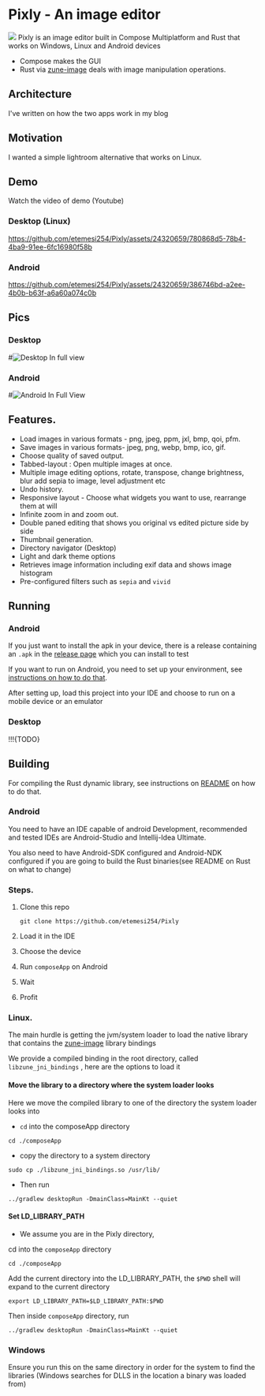 # Pixly - An image editor
![](./screenshots/ic_launcher-playstore.png)
Pixly is an image editor built in Compose Multiplatform and Rust that works on Windows, Linux and Android devices

- Compose makes the GUI 
- Rust via [zune-image] deals with image manipulation operations.

## Architecture
I've written on how the two apps work in my blog

## Motivation
I wanted a simple lightroom alternative that works on Linux.

## Demo
Watch the video of demo (Youtube)

### Desktop (Linux)

https://github.com/etemesi254/Pixly/assets/24320659/780868d5-78b4-4ba9-91ee-6fc16980f58b

### Android

https://github.com/etemesi254/Pixly/assets/24320659/386746bd-a2ee-4b0b-b63f-a6a60a074c0b

## Pics

### Desktop

#![Desktop In full view](./screenshots/desktop_full.png)

### Android

#![Android In Full View](./screenshots/android_view.png)

## Features.

- Load images in various formats - png, jpeg, ppm, jxl, bmp, qoi, pfm.
- Save images in various formats- jpeg, png, webp, bmp, ico, gif.
- Choose quality of saved output.
- Tabbed-layout : Open multiple images at once.
- Multiple image editing options, rotate, transpose, change brightness, blur add sepia to image, level adjustment etc
- Undo history.
- Responsive layout - Choose what widgets you want to use, rearrange them at will
- Infinite zoom in and zoom out.
- Double paned editing that shows you original vs edited picture side by side
- Thumbnail generation.
- Directory navigator (Desktop)
- Light and dark theme options
- Retrieves image information including exif data and shows image histogram
- Pre-configured filters such as `sepia` and `vivid`

##  Running



### Android
If you just want to install the apk in your device, there is a release containing an `.apk` in the
[release page](https://github.com/etemesi254/Pixly/releases/tag/0.1.0) which you can install to test

If you want to run on Android, you need to set up your environment,
see [instructions on how to do that](https://github.com/JetBrains/compose-multiplatform-template#setting-up-your-development-environment).

After setting up, load this project into your IDE and choose to run on a mobile device or an emulator

### Desktop

!!!{TODO}


## Building

For compiling the Rust dynamic library, see instructions on [README](./rust/README.md) on how to do that.

### Android

You need to have an IDE capable of android Development, recommended and tested IDEs are Android-Studio and Intellij-Idea Ultimate.

You also need to have Android-SDK configured and Android-NDK configured if you are going to build the Rust binaries(see README on Rust on what to change)

### Steps.
1. Clone this repo 
    ```shell
    git clone https://github.com/etemesi254/Pixly
    ```
   
2. Load it in the IDE
3. Choose the device 
4. Run `composeApp` on Android
5. Wait
6. Profit

### Linux.
The main hurdle is getting the jvm/system loader to load the native library that contains the [zune-image] library bindings

We provide a compiled binding in the root directory, called `libzune_jni_bindings` , here are the options
to load it

#### Move the library to a directory where the system loader looks

Here we move the compiled library to one of the directory the system loader looks into

- `cd` into the composeApp directory
```shell
cd ./composeApp
```
- copy the directory to a system directory
```shell
sudo cp ./libzune_jni_bindings.so /usr/lib/
```
- Then run 
```shell
../gradlew desktopRun -DmainClass=MainKt --quiet
```
#### Set LD_LIBRARY_PATH
- We assume you are in the Pixly directory,

cd into the `composeApp` directory

```shell 
cd ./composeApp
```
 Add the current directory into the LD_LIBRARY_PATH, the `$PWD` shell will expand to the current directory
```shell
export LD_LIBRARY_PATH=$LD_LIBRARY_PATH:$PWD
```

Then inside `composeApp` directory, run

```shell
../gradlew desktopRun -DmainClass=MainKt --quiet
```

### Windows

Ensure you run this on the same directory in order for the system to find the libraries (Windows searches for DLLS in the location a binary was loaded from)


[zune-image]: https://github.com/etemesi254/zune-image